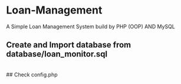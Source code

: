 # Loan-Management
A Simple Loan Management System build by PHP (OOP) AND MySQL


## Create and Import database from database/loan_monitor.sql
<br/>
## Check config.php
